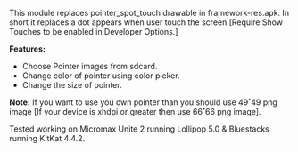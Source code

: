 This module replaces pointer_spot_touch drawable in framework-res.apk.
In short it replaces a dot appears when user touch the screen [Require Show Touches to be enabled in Developer Options.]

**Features:**
- Choose Pointer images from sdcard.
- Change color of pointer using color picker.
- Change the size of pointer.

**Note:**
If you want to use you own pointer than you should use 49˟49 png image [If your device is xhdpi or greater then use 66˟66 png image].

Tested working on Micromax Unite 2 running Lollipop 5.0 & Bluestacks running KitKat 4.4.2. 